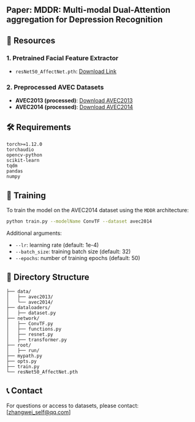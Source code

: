 ## Paper: MDDR: Multi-modal Dual-Attention aggregation for Depression Recognition

## 🔗 Resources

### 1. Pretrained Facial Feature Extractor
- `resNet50_AffectNet.pth`: [Download Link](https://example.com/download/resNet50_AffectNet.pth)  

### 2. Preprocessed AVEC Datasets
- **AVEC2013 (processed)**: [Download AVEC2013](https://example.com/download/avec2013_processed.zip)  
- **AVEC2014 (processed)**: [Download AVEC2014](https://example.com/download/avec2014_processed.zip)  

## 🛠️ Requirements

```
torch>=1.12.0
torchaudio
opencv-python
scikit-learn
tqdm
pandas
numpy
```

## 🚀 Training

To train the model on the AVEC2014 dataset using the `MDDR` architecture:

```bash
python train.py --modelName ConvTF --dataset avec2014
```

Additional arguments:

* `--lr`: learning rate (default: 1e-4)
* `--batch_size`: training batch size (default: 32)
* `--epochs`: number of training epochs (default: 50)

## 📁 Directory Structure

```
├── data/
│   ├── avec2013/
│   └── avec2014/
├── dataloaders/
│   ├── dataset.py
├── network/
│   ├── ConvTF.py
│   ├── functions.py
│   ├── resnet.py
│   ├── transformer.py
├── root/
│   ├── run/
├── mypath.py
├── opts.py
├── train.py
└── resNet50_AffectNet.pth
```

## 📞 Contact

For questions or access to datasets, please contact: \[zhangwei_self@qq.com]

